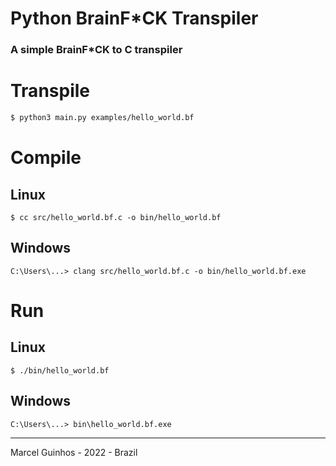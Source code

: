 # Python BrainF*CK Transpiler
### A simple BrainF*CK to C transpiler


# Transpile
```sh
$ python3 main.py examples/hello_world.bf
```

# Compile
## Linux
```
$ cc src/hello_world.bf.c -o bin/hello_world.bf
```

## Windows
```
C:\Users\...> clang src/hello_world.bf.c -o bin/hello_world.bf.exe
```

# Run
## Linux
```
$ ./bin/hello_world.bf
```

## Windows
```
C:\Users\...> bin\hello_world.bf.exe
```

---
Marcel Guinhos - 2022 - Brazil
